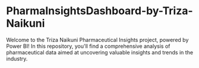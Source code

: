 # PharmaInsightsDashboard-by-Triza-Naikuni
Welcome to the Triza Naikuni Pharmaceutical Insights project, powered by Power BI! In this repository, you'll find a comprehensive analysis of pharmaceutical data aimed at uncovering valuable insights and trends in the industry. 
